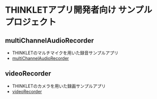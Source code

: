 # THINKLETアプリ開発者向け サンプルプロジェクト
## multiChannelAudioRecorder
- THINKLETのマルチマイクを用いた録音サンプルアプリ
- [multiChannelAudioRecorder](./multiChannelAudioRecorder)

## videoRecorder
- THINKLETのカメラを用いた録画サンプルアプリ
- [videoRecorder](./videoRecorder)
